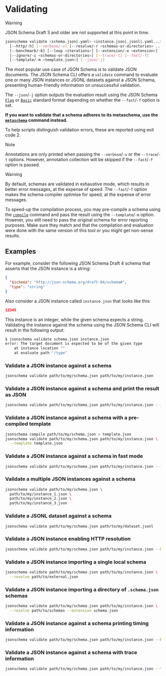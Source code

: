 Validating
==========

> [!WARNING]
> JSON Schema Draft 3 and older are not supported at this point in time.

```sh
jsonschema validate <schema.json|.yaml> <instance.json|.jsonl|.yaml...>
  [--http/-h] [--verbose/-v] [--resolve/-r <schemas-or-directories> ...]
  [--benchmark/-b] [--loop <iterations>] [--extension/-e <extension>]
  [--ignore/-i <schemas-or-directories>] [--trace/-t] [--fast/-f]
  [--template/-m <template.json>] [--json/-j]
```

The most popular use case of JSON Schema is to validate JSON documents. The
JSON Schema CLI offers a `validate` command to evaluate one or many JSON
instances or JSONL datasets against a JSON Schema, presenting human-friendly
information on unsuccessful validation.

The `--json`/`-j` option outputs the evaluation result using the JSON Schema
[`Flag`](https://json-schema.org/draft/2020-12/json-schema-core#section-12.4.1) or
[`Basic`](https://json-schema.org/draft/2020-12/json-schema-core#section-12.4.2)
standard format depending on whether the `--fast`/`-f` option is set.

**If you want to validate that a schema adheres to its metaschema, use the
[`metaschema`](./metaschema.markdown) command instead.**

To help scripts distinguish validation errors, these are reported using exit
code 2.

> [!NOTE]
> Annotations are only printed when passing the `--verbose`/`-v` or the
> `--trace`/`-t` options. However, annotation collection will be skipped if the
> `--fast`/`-f` option is passed.

> [!WARNING]
> By default, schemas are validated in exhaustive mode, which results in better
> error messages, at the expense of speed. The `--fast`/`-f` option makes the
> schema compiler optimise for speed, at the expense of error messages.

To speed-up the compilation process, you may pre-compile a schema using the
[`compile`](./compile.markdown) command and pass the result using the
`--template`/`-m` option. However, you still need to pass the original schema
for error reporting purposes. Make sure they match and that the compilation and
evaluation were done with the same version of this tool or you might get
non-sense results.

Examples
--------

For example, consider the following JSON Schema Draft 4 schema that asserts
that the JSON instance is a string:

```json
{
  "$schema": "http://json-schema.org/draft-04/schema#",
  "type": "string"
}
```

Also consider a JSON instance called `instance.json` that looks like this:

```json
12345
```

This instance is an integer, while the given schema expects a string.
Validating the instance against the schema using the JSON Schema CLI will
result in the following output:

```sh
$ jsonschema validate schema.json instance.json
error: The target document is expected to be of the given type
    at instance location ""
    at evaluate path "/type"
```

### Validate a JSON instance against a schema

```sh
jsonschema validate path/to/my/schema.json path/to/my/instance.json
```

### Validate a JSON instance against a schema and print the result as JSON

```sh
jsonschema validate path/to/my/schema.json path/to/my/instance.json --json
```

### Validate a JSON instance against a schema with a pre-compiled template

```sh
jsonschema compile path/to/my/schema.json > template.json
jsonschema validate path/to/my/schema.json path/to/my/instance.json \
  --template template.json
```

### Validate a JSON instance against a schema in fast mode

```sh
jsonschema validate path/to/my/schema.json path/to/my/instance.json --fast
```

### Validate a multiple JSON instances against a schema

```sh
jsonschema validate path/to/my/schema.json \
  path/to/my/instance_1.json \
  path/to/my/instance_2.json \
  path/to/my/instance_3.json
```

### Validate a JSONL dataset against a schema

```sh
jsonschema validate path/to/my/schema.json path/to/my/dataset.jsonl
```

### Validate a JSON instance enabling HTTP resolution

```sh
jsonschema validate path/to/my/schema.json path/to/my/instance.json --http
```

### Validate a JSON instance importing a single local schema

```sh
jsonschema validate path/to/my/schema.json path/to/my/instance.json \
  --resolve path/to/external.json
```

### Validate a JSON instance importing a directory of `.schema.json` schemas

```sh
jsonschema validate path/to/my/schema.json path/to/my/instance.json \
  --resolve path/to/schemas --extension schema.json
```

### Validate a JSON instance against a schema printing timing information

```sh
jsonschema validate path/to/my/schema.json path/to/my/instance.json --benchmark
```

### Validate a JSON instance against a schema with trace information

```sh
jsonschema validate path/to/my/schema.json path/to/my/instance.json --trace
```
